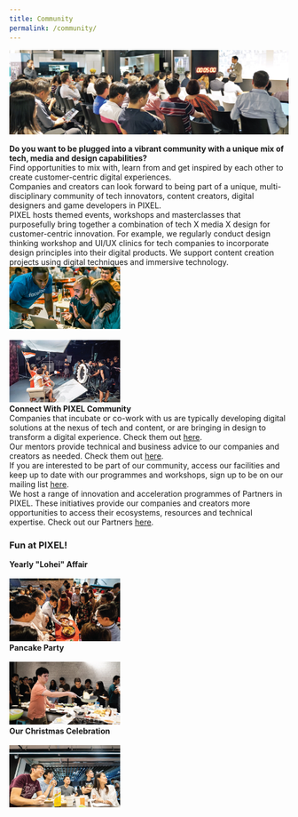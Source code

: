 ```yaml
---
title: Community
permalink: /community/
---
```

![1](/images/community/Pollinate-Community-Day_Img-3.jpg)

<div class="row">
  <div class="column4">
    <b>Do you want to be plugged into a vibrant community with a unique mix of tech, media and design capabilities?</b><br><div class="spacer"> </div>
Find opportunities to mix with, learn from and get inspired by each other to create customer-centric digital experiences.<br> Companies and creators can look forward to being part of a unique, multi-disciplinary community of tech innovators, content creators, digital designers and game developers in PIXEL.<br>
PIXEL hosts themed events, workshops and masterclasses that purposefully bring together a combination of tech X media X design for customer-centric innovation. For example, we regularly conduct design thinking workshop and UI/UX clinics for tech companies to incorporate design principles into their digital products. We support content creation projects using digital techniques and immersive technology.
  </div>
  <div class="column5">
    <img src="/images/community/Community_Img5_630-x-355.png" width="200">
  </div>
       </div><br>
<div class="row">
  <div class="column4">
    <img src="/images/community/Community_Img1_630-x-355.jpg" width="200">
  </div>
  <div class="column5">
    <b>Connect With PIXEL Community</b><br>
    <div class="spacer"> </div>
    Companies that incubate or co-work with us are typically developing digital solutions at the nexus of tech and content, or are bringing in design to transform a digital experience. Check them out <a href="/community/companies/">here</a>.<br>
Our mentors provide technical and business advice to our companies and creators as needed. Check them out <a href="/community/mentorship-programme/">here</a>.<br>
If you are interested to be part of our community, access our facilities and keep up to date with our programmes and workshops, sign up to be on our mailing list <a href="https://gems.gevme.com/mailing-list" target="_blank">here</a>.<br>
We host a range of innovation and acceleration programmes of Partners in PIXEL. These initiatives provide our companies and creators more opportunities to access their ecosystems, resources and technical expertise. Check out our Partners <a href="/community/partners/">here</a>.
  </div></div>
  <h3><b>Fun at PIXEL!</b></h3>
                     
<div class="row">
  <div class="column">
    <div class="header"><b>Yearly "Lohei" Affair</b></div><br>
             <img src="/images/community/New-Lohei-resized.png" width="200">
  </div>
  <div class="column">
    <div class="header"><b>Pancake Party</b></div><br>
    <img src="/images/community/Pancake-Party-1_630x355px.jpg" width="200">
  </div>
  <div class="column">
    <div class="header"><b>Our Christmas Celebration</b></div><br>
    <img src="/images/community/Xmas Celebration Placeholder.png" width="200">
    </div>
       </div>

